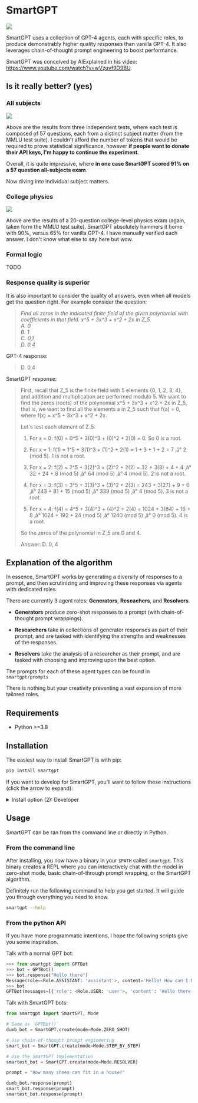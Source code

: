 # SmartGPT

<img src="assets/alg.jpg"/>

SmartGPT uses a collection of GPT-4 agents, each with specific roles, to produce demonstrably higher quality responses than vanilla GPT-4. It also leverages chain-of-thought prompt engineering to boost performance.

SmartGPT was conceived by AIExplained in his video: https://www.youtube.com/watch?v=wVzuvf9D9BU.


## Is it really better? (yes)

### All subjects

<img src="assets/all_subjects.png"/>

Above are the results from three independent tests, where each test is composed of 57 questions, each from a distinct subject matter (from the MMLU test suite). I couldn't afford the number of tokens that would be required to prove statistical significance, however **if people want to donate their API keys, I'm happy to continue the experiment**.

Overall, it is quite impressive, where **in one case SmartGPT scored 91% on a 57 question all-subjects exam**.

Now diving into individual subject matters.

### College physics

<img src="assets/college_physics_results.png"/>

Above are the results of a 20-question college-level physics exam (again, taken form the MMLU test suite). SmartGPT absolutely hammers it home with 90%, versus 65% for vanilla GPT-4. I have manually verified each answer. I don't know what else to say here but wow.

### Formal logic

TODO

### Response quality is superior

It is also important to consider the quality of answers, even when all models get the question right. For example consider the question:

>_Find all zeros in the indicated finite field of the given polynomial with coefficients in that field. x^5 + 3x^3 + x^2 + 2x in Z_5.  
A. 0  
B. 1  
C. 0,1  
D. 0,4_

GPT-4 response:

> D. 0,4

SmartGPT response:

> First, recall that Z_5 is the finite field with 5 elements {0, 1, 2, 3, 4}, and addition and multiplication are performed modulo 5. We want to find the zeros (roots) of the polynomial x^5 + 3x^3 + x^2 + 2x in Z_5, that is, we want to find all the elements a in Z_5 such that f(a) = 0, where f(x) = x^5 + 3x^3 + x^2 + 2x.
> 
> Let's test each element of Z_5:
> 
> 1. For x = 0:
> f(0) = 0^5 + 3(0)^3 + (0)^2 + 2(0) = 0. So 0 is a root.
> 
> 2. For x = 1:
> f(1) = 1^5 + 3(1)^3 + (1)^2 + 2(1) = 1 + 3 + 1 + 2 = 7 ‚â° 2 (mod 5). 1 is not a root.
> 
> 3. For x = 2:
> f(2) = 2^5 + 3(2)^3 + (2)^2 + 2(2) = 32 + 3(8) + 4 + 4 ‚â° 32 + 24 + 8 (mod 5) ‚â° 64 (mod 5) ‚â° 4 (mod 5). 2 is not a root.
> 
> 4. For x = 3:
> f(3) = 3^5 + 3(3)^3 + (3)^2 + 2(3) = 243 + 3(27) + 9 + 6 ‚â° 243 + 81 + 15 (mod 5) ‚â° 339 (mod 5) ‚â° 4 (mod 5). 3 is not a root.
> 
> 5. For x = 4:
> f(4) = 4^5 + 3(4)^3 + (4)^2 + 2(4) = 1024 + 3(64) + 16 + 8 ‚â° 1024 + 192 + 24 (mod 5) ‚â° 1240 (mod 5) ‚â° 0 (mod 5). 4 is a root.
> 
> So the zeros of the polynomial in Z_5 are 0 and 4.
> 
> Answer: D. 0, 4

## Explanation of the algorithm

In essence, SmartGPT works by generating a diversity of responses to a prompt, and then scrutinizing and improving these responses via agents with dedicated roles.

There are currently 3 agent roles: **Generators**, **Reseachers**, and **Resolvers**.

- **Generators** produce zero-shot responses to a prompt (with chain-of-thought prompt wrappings).

- **Researchers** take in collections of generator responses as part of their prompt, and are tasked with identifying the strengths and weaknesses of the responses.

- **Resolvers** take the analysis of a researcher as their prompt, and are tasked with choosing and improving upon the best option.

The prompts for each of these agent types can be found in `smartgpt/prompts`

There is nothing but your creativity preventing a vast expansion of more tailored roles.

## Requirements

- Python >=3.8

## Installation

The easiest way to install SmartGPT is with pip:

```bash
pip install smartgpt
```

If you want to develop for SmartGPT, you'll want to follow these instructions (click the arrow to expand):

<details><summary>Install option (2): Developer</summary>

**(i)** create a new, python environment that uses Python 3.8.10.

With `conda`, you could do the following:

```bash
conda deactivate
conda env remove --name smartgpt
conda create -y -n smartgpt python=3.8.10
conda activate smartgpt
```

Regardless of how you managed your python environment, please verify you're running `3.8.10`

```
$ python
Python 3.8.10 (default, May 19 2021, 11:01:55)
[Clang 10.0.0 ] :: Anaconda, Inc. on darwin
Type "help", "copyright", "credits" or "license" for more information.
>>> exit()
```

**(ii)** grab the codebase:

```bash
cd <A_DIRECTORY_YOU_LIKE>
git clone https://github.com/ekiefl/smartgpt.git
cd smartgpt
```

**(iii)** install the dependencies:

```bash
pip install -r requirements.txt
pip install -r requirements-dev.txt
```

In addition to `requirements.txt`, `requirements-dev.txt` includes some modules required for developement.

Install the pre-commit hooks. This will automatically format your code:

```
pre-commit install
```

**(iv)** if you used a conda environment that you named `smartgpt`, create this script that runs whenever the conda environment is activated. This script modifies `$PATH` and `$PYTHONPATH` so that python knows where to find smartgpt libraries and the shell knows where to find the smartgpt binary. **These path modifications live safely inside the smartgpt conda environment, and do not propagate into your global
environment**:

(_This is a multi-line command. Paste the entire block into your command line prompt._)

```
mkdir -p ${CONDA_PREFIX}/etc/conda/activate.d
cat <<EOF >${CONDA_PREFIX}/etc/conda/activate.d/smartgpt.sh
export PYTHONPATH=\$PYTHONPATH:$(pwd)
export PATH=\$PATH:$(pwd)/bin
EOF
```

The next time you activate your conda environment (`conda activate smartgpt`), `run_smartgpt` (or `run_smartgpt.bat` if you're on Windows) is now a binary that can be run anywhere in your filesystem whenever you are in the `smartgpt` conda environment. Test it out:

```
conda activate smartgpt
cd ~
run_smartgpt
```

</details>

## Usage

SmartGPT can be ran from the command line or directly in Python.

### From the command line

After installing, you now have a binary in your `$PATH` called `smartgpt`. This binary creates a REPL where you can interactively chat with the model in zero-shot mode, basic chain-of-through prompt wrapping, or the SmartGPT algorithm.

Definitely run the following command to help you get started. It will guide you through everything you need to know.

```bash
smartgpt --help
```

### From the python API

If you have more programmatic intentions, I hope the following scripts give you some inspiration.

Talk with a normal GPT bot:

```python
>>> from smartgpt import GPTBot
>>> bot = GPTBot()
>>> bot.response("Hello there")
Message(role=<Role.ASSISTANT: 'assistant'>, content='Hello! How can I help you today?')
>>> bot
GPTBot(messages=[{'role': <Role.USER: 'user'>, 'content': 'Hello there'}, {'role': <Role.ASSISTANT: 'assistant'>, 'content': 'Hello! How can I help you today?'}], credentials=Credentials(key=sk-r****v9t6), model='gpt-4', temp=0.5)
```

Talk with SmartGPT bots:

```python
from smartgpt import SmartGPT, Mode

# Same as `GPTBot()`
dumb_bot = SmartGPT.create(mode=Mode.ZERO_SHOT)

# Use chain-of-thought prompt engineering
smart_bot = SmartGPT.create(mode=Mode.STEP_BY_STEP)

# Use the SmartGPT implementation
smartest_bot = SmartGPT.create(mode=Mode.RESOLVER)

prompt = "How many shoes can fit in a house?"

dumb_bot.response(prompt)
smart_bot.response(prompt)
smartest_bot.response(prompt)
```
